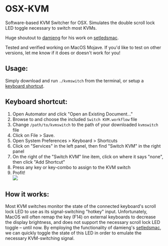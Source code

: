 # OSX-KVM
Software-based KVM Switcher for OSX. Simulates the double scroll lock LED toggle necessary to switch most KVMs.

Huge shoutout to [damieng](https://github.com/damieng) for his work on [setledsmac](https://github.com/damieng/setledsmac).

Tested and verified working on MacOS Mojave. If you'd like to test on other versions, let me know if it does or doesn't work for you!
## Usage:
Simply download and run `./kvmswitch` from the terminal, or setup a [keyboard shortcut](#keyboard-shortcut).
## Keyboard shortcut:
1. Open Automator and click "Open an Existing Document..."
2. Browse to and choose the included `Switch KVM.workflow` file
3. Change `/path/to/kvmswitch` to the path of your downloaded `kvmswitch` file
4. Click on File > Save.
5. Open System Preferences > Keyboard > Shortcuts
6. Click on "Services" in the left panel, then find "Switch KVM" in the right panel
7. On the right of the "Switch KVM" line item, click on where it says "none", then click "Add Shortcut"
8. Press any key or key-combo to assign to the KVM switch
9. Profit!  
![](https://i.imgur.com/wfW5yLB.png)
## How it works:
Most KVM switches monitor the state of the connected keyboard's scroll lock LED to use as its signal-switching "hotkey" input. Unfortunately, MacOS will often remap the key (F14) on external keyboards to decrease the display brightness, and does not support the necessary scroll lock LED toggle – until now. By employing the functionality of damieng's [setledsmac](https://github.com/damieng/setledsmac), we can quickly toggle the state of this LED in order to emulate the necessary KVM-switching signal.
